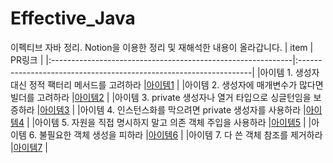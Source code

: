 # Effective_Java
이펙티브 자바 정리. Notion을 이용한 정리 및 재해석한 내용이 올라갑니다.
| item                                                        | PR링크                                                              |
|:------------------------------------------------------------|:------------------------------------------------------------------|
|아이템 1. 생성자 대신 정적 팩터리 메서드를 고려하라              |[아이템1](https://local-radon-9e4.notion.site/1-1243e9f86f748068a272fe1eb0ace4e0) |
|아이템 2. 생성자에 매개변수가 많다면 빌더를 고려하라             |[아이템2](https://local-radon-9e4.notion.site/2-1243e9f86f7480e09bf5df683b24deb4) |
|아이템 3. private 생성자나 열거 타입으로 싱글턴임을 보증하라     |[아이템3](https://local-radon-9e4.notion.site/3-private-1263e9f86f7480c9a9d4f54e63f5eb70?pvs=4) |
|아이템 4. 인스턴스화를 막으려면 private 생성자를 사용하라        |[아이템4](https://local-radon-9e4.notion.site/4-private-1273e9f86f74802e9aa8ff857bc0fb9f?pvs=74) |
|아이템 5. 자원을 직접 명시하지 말고 의존 객체 주입을 사용하라     |[아이템5](https://www.notion.so/5-12b3e9f86f7480d39beac9c7188bab92) |
|아이템 6. 불필요한 객체 생성을 피하라                           |[아이템6](https://local-radon-9e4.notion.site/6-1303e9f86f7480d7b1e7f9a59aa097d0?pvs=4) |
|아이템 7. 다 쓴 객체 참조를 제거하라                           |[아이템7](https://local-radon-9e4.notion.site/7-1383e9f86f74805ebc2cd9456468a03f?pvs=4) |
